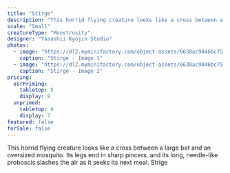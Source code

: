 ```yaml
---
title: "Stirge"
description: "This horrid flying creature looks like a cross between a large bat and an oversized mosquito. Its legs end in sharp pincers, and its long, needle-like proboscis slashes the air as it seeks its next meal. Strige"
scale: "Small"
creatureType: "Monstrosity"
designer: "Yasashii Kyojin Studio"
photos:
  - image: "https://dl2.myminifactory.com/object-assets/6638ac9846bc75.77231280/images/720X720-stirge-01-a.jpg"
    caption: "Stirge - Image 1"
  - image: "https://dl2.myminifactory.com/object-assets/6638ac9846bc75.77231280/images/720X720-stirge-01-scale.jpg"
    caption: "Stirge - Image 2"
pricing:
  osrPriming:
    tabletop: 5
    display: 9
  unprimed:
    tabletop: 4
    display: 7
featured: false
forSale: false
---
```


This horrid flying creature looks like a cross between a large bat and an oversized mosquito. Its legs end in sharp pincers, and its long, needle-like proboscis slashes the air as it seeks its next meal. Strige